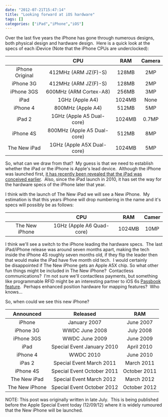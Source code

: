 ```yaml
---
date: "2012-07-21T15:47:14"
title: "Looking forward at iOS hardware"
tags: []
categories: ["iPad","iPhone","iOS"]
---
```


Over the last five years the iPhone has gone through numerous designs, both physical design and hardware design.  Here is a quick look at the specs of each iDevice (Note that the iPhone CPUs are underclocked): 
 
|                 |             CPU             |   RAM  | Camera |
|:---------------:|:---------------------------:|:------:|:------:|
| iPhone Original | 412MHz (ARM JZ(F)-S)        | 128MB  | 2MP    |
| iPhone 3G       | 412MHz (ARM JZ(F)-S)        | 128MB  | 2MP    |
| iPhone 3GS      | 600MHz (ARM Cortex-A8)      | 256MB  | 3MP    |
| iPad            | 1GHz (Apple A4)             | 1024MB | None   |
| iPhone 4        | 800MHz (Apple A4)           | 512MB  | 5MP    |
| iPad 2          | 1GHz (Apple A5 Dual-core)   | 1024MB | 0.7MP  |
| iPhone 4S       | 800MHz (Apple A5 Dual-core) | 512MB  | 8MP    |
| The New iPad    | 1GHz (Apple A5X Dual-core)  | 1024MB | 5MP    |
 
So, what can we draw from that?  My guess is that we need to establish whether the iPad or the iPhone is Apple's lead device.  Although the iPhone was launched first, [it has recently been revealed that the iPad was conceived earlier][1].  Also, since the iPad launch in 2010, it has set the way for the hardware specs of the iPhone later that year. 
 
I think with the launch of The New iPad we will see a New iPhone.  My estimation is that this years iPhone will drop numbering in the name and it's specs will possibly be as follows: 
 
|                |            CPU            |   RAM  | Camer |
|:--------------:|:-------------------------:|:------:|:-----:|
| The New iPhone | 1GHz (Apple A6 Quad-core) | 1024MB | 10MP  |
 
I think we'll see a switch to the iPhone leading the hardware specs.  The last iPad/iPhone release was around seven months apart, making the tech inside the iPhone 4S roughly seven months old, if they flip the leader then that would make the iPad have five month old tech.  I would certainly be disappointed if The New iPhone gets an Apple A5X chip. 
So what other fun things might be included in The New iPhone?  Contactless communications?  I'm not sure we'll contactless payments, but something like programmable RFID might be an interesting partner to iOS 6s [Passbook feature][2].  Perhaps enhanced position hardware for mapping features?  Who knows... 
 
So, when could we see this new iPhone? 
 
|    Announced   |          Released          |      RAM     |
|:--------------:|:--------------------------:|:------------:|
| iPhone         | January 2007               | June 2007    |
| iPhone 3G      | WWDC June 2008             | July 2008    |
| iPhone 3GS     | WWDC June 2009             | June 2009    |
| iPad           | Special Event January 2010 | April 2010   |
| iPhone 4       | WWDC 2010                  | June 2010    |
| iPas 2         | Special Event March 2011   | March 2011   |
| iPhone 4S      | Special Event October 2011 | October 2011 |
| The New iPad   | Special Event March 2012   | March 2012   |
| The New iPhone | Special Event October 2012 | October 2012 |
 
NOTE: This post was originally written in late July.  This is being published before the Apple Special Event today (12/09/12) where it is widely rumoured that the New iPhone will be launched.

  [1]: http://www.theverge.com/2012/7/18/3167065/ipad-prototype-revealed-deposition-documents
  [2]: http://www.apple.com/uk/ios/ios6/#passbook
